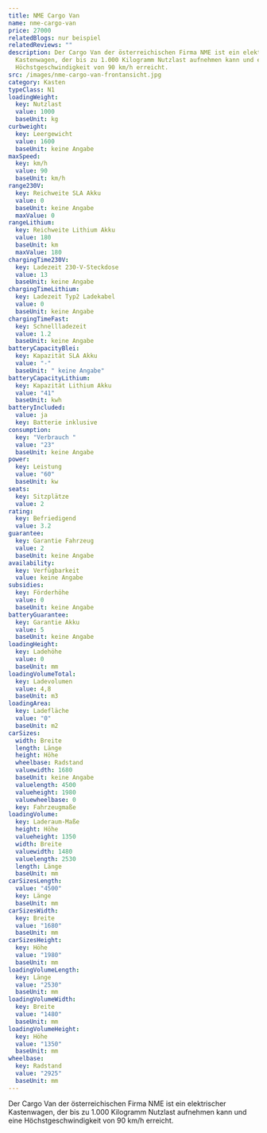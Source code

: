 ```yaml
---
title: NME Cargo Van
name: nme-cargo-van
price: 27000
relatedBlogs: nur beispiel
relatedReviews: ""
description: Der Cargo Van der österreichischen Firma NME ist ein elektrischer
  Kastenwagen, der bis zu 1.000 Kilogramm Nutzlast aufnehmen kann und eine
  Höchstgeschwindigkeit von 90 km/h erreicht.
src: /images/nme-cargo-van-frontansicht.jpg
category: Kasten
typeClass: N1
loadingWeight:
  key: Nutzlast
  value: 1000
  baseUnit: kg
curbweight:
  key: Leergewicht
  value: 1600
  baseUnit: keine Angabe
maxSpeed:
  key: km/h
  value: 90
  baseUnit: km/h
range230V:
  key: Reichweite SLA Akku
  value: 0
  baseUnit: keine Angabe
  maxValue: 0
rangeLithium:
  key: Reichweite Lithium Akku
  value: 180
  baseUnit: km
  maxValue: 180
chargingTime230V:
  key: Ladezeit 230-V-Steckdose
  value: 13
  baseUnit: keine Angabe
chargingTimeLithium:
  key: Ladezeit Typ2 Ladekabel
  value: 0
  baseUnit: keine Angabe
chargingTimeFast:
  key: Schnellladezeit
  value: 1.2
  baseUnit: keine Angabe
batteryCapacityBlei:
  key: Kapazität SLA Akku
  value: "-"
  baseUnit: " keine Angabe"
batteryCapacityLithium:
  key: Kapazität Lithium Akku
  value: "41"
  baseUnit: kwh
batteryIncluded:
  value: ja
  key: Batterie inklusive
consumption:
  key: "Verbrauch "
  value: "23"
  baseUnit: keine Angabe
power:
  key: Leistung
  value: "60"
  baseUnit: kw
seats:
  key: Sitzplätze
  value: 2
rating:
  key: Befriedigend
  value: 3.2
guarantee:
  key: Garantie Fahrzeug
  value: 2
  baseUnit: keine Angabe
availability:
  key: Verfügbarkeit
  value: keine Angabe
subsidies:
  key: Förderhöhe
  value: 0
  baseUnit: keine Angabe
batteryGuarantee:
  key: Garantie Akku
  value: 5
  baseUnit: keine Angabe
loadingHeight:
  key: Ladehöhe
  value: 0
  baseUnit: mm
loadingVolumeTotal:
  key: Ladevolumen
  value: 4,8
  baseUnit: m3
loadingArea:
  key: Ladefläche
  value: "0"
  baseUnit: m2
carSizes:
  width: Breite
  length: Länge
  height: Höhe
  wheelbase: Radstand
  valuewidth: 1680
  baseUnit: keine Angabe
  valuelength: 4500
  valueheight: 1980
  valuewheelbase: 0
  key: Fahrzeugmaße
loadingVolume:
  key: Laderaum-Maße
  height: Höhe
  valueheight: 1350
  width: Breite
  valuewidth: 1480
  valuelength: 2530
  length: Länge
  baseUnit: mm
carSizesLength:
  value: "4500"
  key: Länge
  baseUnit: mm
carSizesWidth:
  key: Breite
  value: "1680"
  baseUnit: mm
carSizesHeight:
  key: Höhe
  value: "1980"
  baseUnit: mm
loadingVolumeLength:
  key: Länge
  value: "2530"
  baseUnit: mm
loadingVolumeWidth:
  key: Breite
  value: "1480"
  baseUnit: mm
loadingVolumeHeight:
  key: Höhe
  value: "1350"
  baseUnit: mm
wheelbase:
  key: Radstand
  value: "2925"
  baseUnit: mm
---
```

Der Cargo Van der österreichischen Firma NME ist ein elektrischer Kastenwagen, der bis zu 1.000 Kilogramm Nutzlast aufnehmen kann und eine Höchstgeschwindigkeit von 90 km/h erreicht.